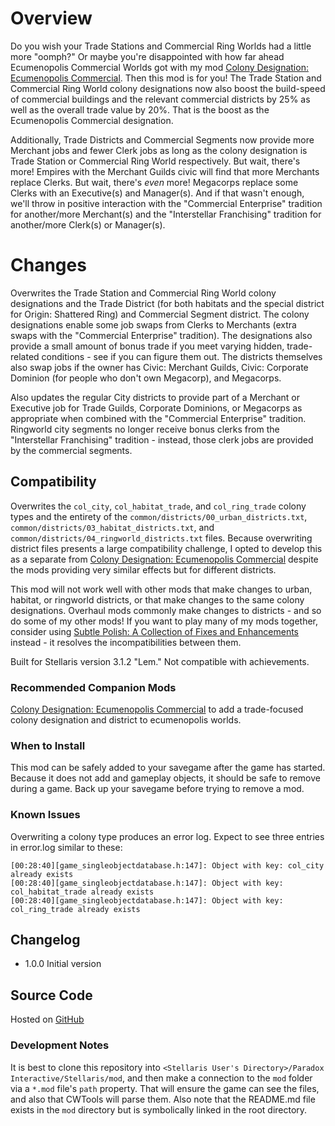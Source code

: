 # Overview

Do you wish your Trade Stations and Commercial Ring Worlds had a little more "oomph?"  Or maybe you're disappointed with how far ahead Ecumenopolis Commercial Worlds got with my mod [Colony Designation: Ecumenopolis Commercial](https://steamcommunity.com/sharedfiles/filedetails/?id=2597129991).  Then this mod is for you!  The Trade Station and Commercial Ring World colony designations now also boost the build-speed of commercial buildings and the relevant commercial districts by 25% as well as the  overall trade value by 20%.  That is the boost as the Ecumenopolis Commercial designation.

Additionally, Trade Districts and Commercial Segments now provide more Merchant jobs and fewer Clerk jobs as long as the colony designation is Trade Station or Commercial Ring World respectively.  But wait, there's more!  Empires with the Merchant Guilds civic will find that more Merchants replace Clerks.  But wait, there's _even_ more!  Megacorps replace some Clerks with an Executive(s) and Manager(s).  And if that wasn't enough, we'll throw in positive interaction with the "Commercial Enterprise" tradition for another/more Merchant(s) and the "Interstellar Franchising" tradition for another/more Clerk(s) or Manager(s).

# Changes

Overwrites the Trade Station and Commercial Ring World colony designations and the Trade District (for both habitats and the special district for Origin: Shattered Ring) and Commercial Segment district.  The colony designations enable some job swaps from Clerks to Merchants (extra swaps with the "Commercial Enterprise" tradition).  The designations also provide a small amount of bonus trade if you meet varying hidden, trade-related conditions - see if you can figure them out.  The districts themselves also swap jobs if the owner has Civic: Merchant Guilds, Civic: Corporate Dominion (for people who don't own Megacorp), and Megacorps.

Also updates the regular City districts to provide part of a Merchant or Executive job for Trade Guilds, Corporate Dominions, or Megacorps as appropriate when combined with the "Commercial Enterprise" tradition.  Ringworld city segments no longer receive bonus clerks from the "Interstellar Franchising" tradition - instead, those clerk jobs are provided by the commercial segments.

## Compatibility

Overwrites the `col_city`, `col_habitat_trade`, and `col_ring_trade` colony types and the entirety of the `common/districts/00_urban_districts.txt`, `common/districts/03_habitat_districts.txt`, and `common/districts/04_ringworld_districts.txt` files.  Because overwriting district files presents a large compatibility challenge, I opted to develop this as a separate from [Colony Designation: Ecumenopolis Commercial](https://steamcommunity.com/sharedfiles/filedetails/?id=2597129991) despite the mods providing very similar effects but for different districts.

This mod will not work well with other mods that make changes to urban, habitat, or ringworld districts, or that make changes to the same colony designations.  Overhaul mods commonly make changes to districts - and so do some of my other mods!  If you want to play many of my mods together, consider using [Subtle Polish: A Collection of Fixes and Enhancements](https://steamcommunity.com/sharedfiles/filedetails/?id=2522974089) instead - it resolves the incompatibilities between them.

Built for Stellaris version 3.1.2 "Lem."  Not compatible with achievements.

### Recommended Companion Mods

[Colony Designation: Ecumenopolis Commercial](https://steamcommunity.com/sharedfiles/filedetails/?id=2597129991) to add a trade-focused colony designation and district to ecumenopolis worlds.

### When to Install

This mod can be safely added to your savegame after the game has started.  Because it does not add and gameplay objects, it should be safe to remove during a game.  Back up your savegame before trying to remove a mod.

### Known Issues

Overwriting a colony type produces an error log.  Expect to see three entries in error.log similar to these:

```
[00:28:40][game_singleobjectdatabase.h:147]: Object with key: col_city already exists
[00:28:40][game_singleobjectdatabase.h:147]: Object with key: col_habitat_trade already exists
[00:28:40][game_singleobjectdatabase.h:147]: Object with key: col_ring_trade already exists
```

## Changelog

* 1.0.0 Initial version

## Source Code

Hosted on [GitHub](https://github.com/corsairmarks/trade_district_enhancements)

### Development Notes

It is best to clone this repository into `<Stellaris User's Directory>/Paradox Interactive/Stellaris/mod`, and then make a connection to the `mod` folder via a `*.mod` file's `path` property.  That will ensure the game can see the files, and also that CWTools will parse them.  Also note that the README.md file exists in the `mod` directory but is symbolically linked in the root directory.